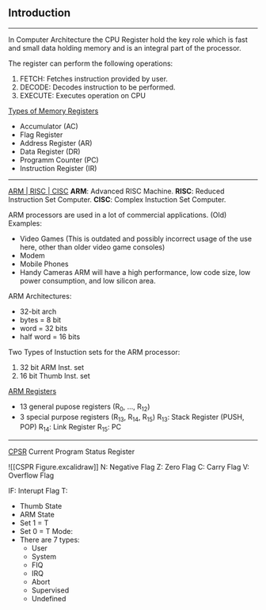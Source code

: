 ## Introduction
---
In Computer Architecture the CPU Register hold the key role which is fast and small data holding memory and is an integral part of the processor.

The register can perform the following operations:
1. FETCH: Fetches instruction provided by user.
2. DECODE: Decodes instruction to be performed.
3. EXECUTE: Executes operation on CPU

<u>Types of Memory Registers</u>
- Accumulator (AC)
- Flag Register
- Address Register (AR)
- Data Register (DR)
- Programm Counter (PC)
- Instruction Register (IR)

---
<u>ARM | RISC | CISC</u>
**ARM**: Advanced RISC Machine.
**RISC**: Reduced Instruction Set Computer.
**CISC**: Complex Instuction Set Computer.

ARM processors are used in a lot of commercial applications.
(Old) Examples:
- Video Games (This is outdated and possibly incorrect usage of the use here, other than older video game consoles)
- Modem
- Mobile Phones
- Handy Cameras
ARM will have a high performance, low code size, low power consumption, and low silicon area.

ARM Architectures:
- 32-bit arch
- bytes = 8 bit
- word = 32 bits
- half word = 16 bits

Two Types of Instuction sets for the ARM processor:
1. 32 bit ARM Inst. set
2. 16 bit Thumb Inst. set

<u>ARM Registers</u>
- 13 general pupose registers (R<sub>0</sub>, ..., R<sub>12</sub>)
- 3 special purpose registers (R<sub>13</sub>, R<sub>14</sub>, R<sub>15</sub>)
R<sub>13</sub>: Stack Register (PUSH, POP)
R<sub>14</sub>: Link Register
R<sub>15</sub>: PC

---

<u>CPSR</u>
Current Program Status Register

![[CSPR Figure.excalidraw]]
N: Negative Flag
Z: Zero Flag
C: Carry Flag
V: Overflow Flag

IF: Interupt Flag
T:
- Thumb State
- ARM State
- Set 1 = T
- Set 0 = T
Mode: 
- There are 7 types: 
	- User
	- System
	- FIQ
	- IRQ
	- Abort
	- Supervised
	- Undefined